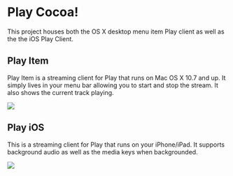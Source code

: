 # Play Cocoa!

This project houses both the OS X desktop menu item Play client as well as the the iOS Play Client.


## Play Item

Play Item is a streaming client for Play that runs on Mac OS X 10.7 and up. It simply lives in your menu bar allowing you to start and stop the stream. It also shows the current track playing.

![](http://f.cl.ly/items/0Q3Z2o23261A070I3f0z/Image%202012.02.09%203:11:57%20PM.png)

## Play iOS

This is a streaming client for Play that runs on your iPhone/iPad. It supports background audio as well as the media keys when backgrounded.

![](http://cl.ly/1l1v443E060m1t051F47/Screen%20Shot%202012-02-10%20at%2011.09.15%20AM.png)